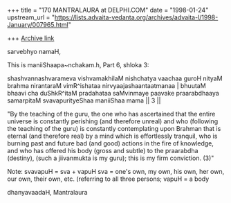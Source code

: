 +++
title = "170 MANTRALAURA at DELPHI.COM"
date = "1998-01-24"
upstream_url = "https://lists.advaita-vedanta.org/archives/advaita-l/1998-January/007965.html"

+++
[Archive link](https://lists.advaita-vedanta.org/archives/advaita-l/1998-January/007965.html)

sarvebhyo namaH,

  This is maniiShaapa~nchakam.h, Part 6,
shloka 3:

  shashvannashvarameva vishvamakhilaM
nishchatya vaachaa guroH
  nityaM brahma nirantaraM vimR^ishataa
nirvyaajashaantaatmanaa |
  bhuutaM bhaavi cha duShkR^itaM pradahataa
saMvinmaye paavake
  praarabdhaaya samarpitaM svavapurityeShaa
maniiShaa mama || 3 ||

  "By the teaching of the guru, the one who
has ascertained that the entire universe is
constantly perishing (and therefore unreal)
and who (following the teaching of the guru)
is constantly contemplating upon Brahman that
is eternal (and therefore real) by a mind
which is effortlessly tranquil, who is burning
past and future bad (and good) actions in the
fire of knowledge, and who has offered his
body (gross and subtle) to the praarabdha
(destiny), (such a jiivanmukta is my guru);
this is my firm conviction. (3)"

Note:  svavapuH = sva + vapuH
       sva = one's own, my own, his own,
             her own, our own, their own,
             etc. (referring to all three
             persons;
       vapuH = a body

dhanyavaadaH,
  Mantralaura

